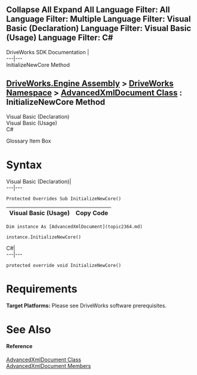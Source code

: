 Collapse All Expand All Language Filter: All  Language Filter: Multiple  Language Filter: Visual Basic (Declaration) Language Filter: Visual Basic (Usage) Language Filter: C#  
---  
DriveWorks SDK Documentation  |   
---|---  
InitializeNewCore Method   
  
[DriveWorks.Engine Assembly](topic2156.md) > [DriveWorks Namespace](topic2159.md) > [AdvancedXmlDocument Class](topic2364.md) : InitializeNewCore Method  
---  
  
Visual Basic (Declaration)    
Visual Basic (Usage)    
C# 

Glossary Item Box

# Syntax

Visual Basic (Declaration)|   
---|---  
      
    
    Protected Overrides Sub InitializeNewCore()   
  
Visual Basic (Usage)| Copy Code  
---|---  
      
    
    Dim instance As [AdvancedXmlDocument](topic2364.md)
     
    instance.InitializeNewCore()  
  
C#|   
---|---  
      
    
    protected override void InitializeNewCore()  
  
# Requirements

**Target Platforms:** Please see DriveWorks software prerequisites.

# See Also

#### Reference

[AdvancedXmlDocument Class](topic2364.md)   
[AdvancedXmlDocument Members](topic2365.md)


